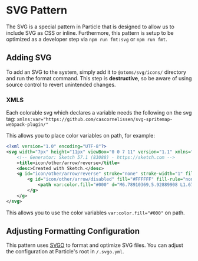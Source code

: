 # SVG Pattern
The SVG is a special pattern in Particle that is designed to allow us to include
SVG as CSS or inline. Furthermore, this pattern is setup to be optimized as a
developer step via `npm run fmt:svg` or `npm run fmt`.

## Adding SVG
To add an SVG to the system, simply add it to `@atoms/svg/icons/` directory and
run the format command. This step is **destructive**, so be aware of using
source control to revert unintended changes.

### XMLS

Each colorable svg which declares a variable needs the following on the svg tag:
`xmlns:var="https://github.com/cascornelissen/svg-spritemap-webpack-plugin/"`

This allows you to place color variables on path, for example:

```svg
<?xml version="1.0" encoding="UTF-8"?>
<svg width="7px" height="11px" viewBox="0 0 7 11" version="1.1" xmlns="http://www.w3.org/2000/svg" xmlns:var="https://github.com/cascornelissen/svg-spritemap-webpack-plugin/"  xmlns:xlink="http://www.w3.org/1999/xlink">
    <!-- Generator: Sketch 57.1 (83088) - https://sketch.com -->
    <title>icon/other/arrow/reverse</title>
    <desc>Created with Sketch.</desc>
    <g id="icon/other/arrow/reverse" stroke="none" stroke-width="1" fill="none" fill-rule="evenodd">
        <g id="icon/other/arrow/disabled" fill="#FFFFFF" fill-rule="nonzero">
            <path var:color.fill="#000" d="M6.78910369,5.92889908 L1.67486817,10.8233945 C1.55184519,10.9411316 1.40246057,11 1.22671351,11 C1.05096646,11 0.901581838,10.9411316 0.778558856,10.8233945 L0.198594004,10.2683486 C0.075571022,10.1506115 0.0096659251,10.0076454 0.000878712933,9.83944954 C-0.00790849923,9.67125369 0.0492089832,9.52828759 0.172231965,9.41055046 L4.25834797,5.5 L0.172231965,1.58944954 C0.0492089832,1.47171241 -0.00790849923,1.32874631 0.000878712933,1.16055046 C0.0096659251,0.992354612 0.075571022,0.849388508 0.198594004,0.731651376 L0.778558856,0.176605505 C0.901581838,0.0588683732 1.05096646,0 1.22671351,0 C1.40246057,0 1.55184519,0.0588683732 1.67486817,0.176605505 L6.78910369,5.07110092 C6.9297011,5.18883805 7,5.33180415 7,5.5 C7,5.66819585 6.9297011,5.81116195 6.78910369,5.92889908 Z" id=""></path>
        </g>
    </g>
</svg>
```

This allows you to use the color variables `var:color.fill="#000"` on path.

## Adjusting Formatting Configuration
This pattern uses [SVGO](https://github.com/svg/svgo) to format and optimize SVG
files. You can adjust the configuration at Particle's root in `/.svgo.yml`.
